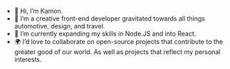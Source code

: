 - 👋 Hi, I’m Kamon.
- 👀 I’m a creative front-end developer gravitated towards all things automotive, design, and travel.
- 🌱 I’m currently expanding my skills in Node.JS and into React.
- 🌍 I’d love to collaborate on open-source projects that contribute to the greater good of our world. As well as projects that reflect my personal interests.


<!---
KamonWest/KamonWest is a ✨ special ✨ repository because its `README.md` (this file) appears on your GitHub profile.
You can click the Preview link to take a look at your changes.
--->
